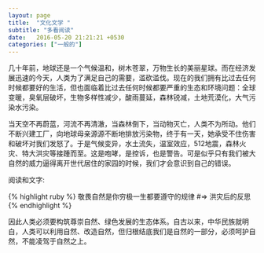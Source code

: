 ```yaml
---
layout: page
title:  "文化文学 "
subtitle: "多看阅读"
date:   2016-05-20 21:21:21 +0530
categories: ["一般的"]
---
```

几十年前，地球还是一个气候温和，树木苍翠，万物生长的美丽星球。而在经济发展迅速的今天，人类为了满足自己的需要，滥砍滥伐。现在的我们拥有比过去任何时候都要好的生活，但也面临着比过去任何时候都要严重的生态和环境问题：全球变暖，臭氧层破坏，生物多样性减少，酸雨蔓延，森林锐减，土地荒漠化，大气污染水污染。

当天空不再蔚蓝，河流不再清澈，当森林倒下，当动物灭亡，人类不为所动。他们不断兴建工厂，向地球母亲源源不断地排放污染物，终于有一天，她承受不住伤害和破坏对我们发怒了。于是气候变异，水土流失，温室效应，512地震，森林火灾、特大洪灾等接踵而至。这是咆哮，是控诉，也是警告。可是似乎只有我们被大自然的威力逼得离开世代居住的家园的时候，我们才会意识到自己的错误。


阅读和文字:

{% highlight ruby %}
敬畏自然是你穷极一生都要遵守的规律
#=> 洪灾后的反思
{% endhighlight %}

因此人类必须要构筑尊崇自然、绿色发展的生态体系。自古以来，中华民族就明白，人类可以利用自然、改造自然，但归根结底我们是自然的一部分，必须呵护自然，不能凌驾于自然之上。

[jekyll-docs]: http://jekyllrb.com/docs/home
[jekyll-gh]:   https://github.com/jekyll/jekyll
[jekyll-talk]: https://talk.jekyllrb.com/
